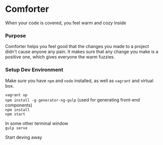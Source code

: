 # Comforter
When your code is covered, you feel warm and cozy inside

### Purpose
Comforter helps you feel good that the changes you made to a project didn't cause anyone any pain.  It makes sure that any change you make is a positive one, which gives everyone the warm fuzzies.

### Setup Dev Environment
Make sure you have `npm` and `node` installed, as well as `vagrant` and virtual box.

`vagrant up`  
`npm install -g generator-ng-gulp` (used for generating front-end components)  
`npm install`  
`npm start`  

In some other terminal window  
`gulp serve`

Start deving away
